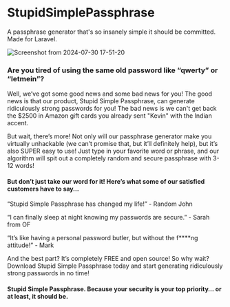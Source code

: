 # StupidSimplePassphrase
A passphrase generator that's so insanely simple it should be committed.  Made for Laravel.


![Screenshot from 2024-07-30 17-51-20](https://github.com/user-attachments/assets/d64c1a9b-2bee-419d-b22e-f83199c47421)


### Are you tired of using the same old password like “qwerty” or “letmein”? 
Well, we’ve got some good news and some bad news for you! The good news is that our product, Stupid Simple Passphrase, can generate ridiculously strong passwords for you! The bad news is we can't get back the $2500 in Amazon gift cards you already sent "Kevin" with the Indian accent.

But wait, there’s more! Not only will our passphrase generator make you virtually unhackable (we can’t promise that, but it’ll definitely help), but it’s also SUPER easy to use! Just type in your favorite word or phrase, and our algorithm will spit out a completely random and secure passphrase with 3-12 words!

#### But don’t just take our word for it! Here’s what some of our satisfied customers have to say…
“Stupid Simple Passphrase has changed my life!” - Random John

“I can finally sleep at night knowing my passwords are secure.” - Sarah from OF

“It’s like having a personal password butler, but without the f****ng attitude!” - Mark 


And the best part? It’s completely FREE and open source! So why wait? Download Stupid Simple Passphrase today and start generating ridiculously strong passwords in no time!

#### Stupid Simple Passphrase. Because your security is your top priority… or at least, it should be.
